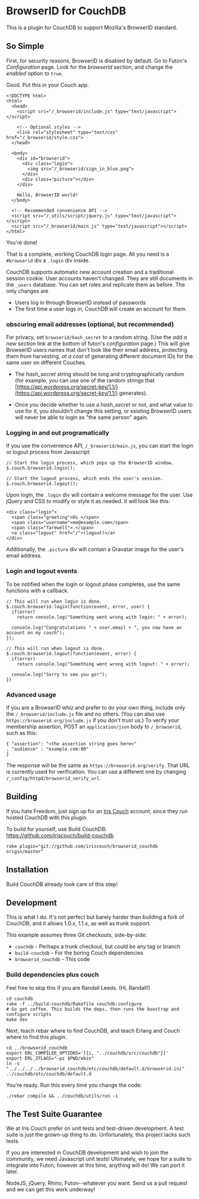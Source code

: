 # BrowserID for CouchDB

This is a plugin for CouchDB to support Mozilla's BrowserID standard.

## So Simple

First, for security reasons, BrowserID is disabled by default. Go to Futon's *Configuration* page. Look for the *browserid* section, and change the *enabled* option to `true`.

Good. Put this in your Couch app.

    <!DOCTYPE html>
    <html>
      <head>
        <script src="/_browserid/include.js" type="text/javascript"></script>

        <!-- Optional styles -->
        <link rel="stylesheet" type="text/css" href="/_browserid/style.css">
      </head>

      <body>
        <div id="browserid">
          <div class="login">
            <img src="/_browserid/sign_in_blue.png">
          </div>
          <div class="picture"></div>
        </div>

        Hello, BrowserID world!
      </body>

      <!-- Recommended convenience API -->
      <script src="/_utils/script/jquery.js" type="text/javascript"></script>
      <script src="/_browserid/main.js" type="text/javascript"></script>
    </html>

You're done!

That is a complete, working CouchDB login page.  All you need is a `#browserid` div a `.login` div inside.

CouchDB supports automatic new account creation and a traditional session cookie. User accounts haven't changed. They are still documents in the `_users` database. You can set roles and replicate them as before. The only changes are

* Users log in through BrowserID instead of passwords
* The first time a user logs in, CouchDB will create an account for them.

### obscuring email addresses (optional, but recommended)

For privacy, set `browserid/hash_secret` to a random string. (Use the *add a new section* link at the bottom of futon's *configuration* page.) This will give BrowserID users names that don't look like their email address, protecting them from harvesting, *at a cost* of generating different document IDs for the same user on different Couches.

  * The *hash_secret* string should be long and cryptographically random
    (for example, you can use one of the random strings that [https://api.wordpress.org/secret-key/1.1/](https://api.wordpress.org/secret-key/1.1/) generates).

  * Once you decide whether to use a *hash_secret* or not, and what value to use for it, you shouldn't change this setting,
    or existing BrowserID users will never be able to login as "the same person" again.

### Logging in and out programatically

If you use the convenience API, `/_browserid/main.js`, you can start the login or logout process from Javascript:

    // Start the login process, which pops up the BrowserID window.
    $.couch.browserid.login();

    // Start the logout process, which ends the user's session.
    $.couch.browserid.logout();

Upon login, the `.login` div will contain a welcome message for the user. Use jQuery and CSS to modify or style it as needed. It will look like this:

    <div class="login">
      <span class="greeting">Hi </span>
      <span class="username">me@example.com</span>
      <span class="farewell">.</span>
      <a class="logout" href="/">(logout)</a>
    </div>

Additionally, the `.picture` div will contain a Gravatar image for the user's email address.

### Login and logout events

To be notified when the login or logout phase completes, use the same functions with a callback.

    // This will run when login is done.
    $.couch.browserid.login(function(event, error, user) {
      if(error)
        return console.log("Something went wrong with login: " + error);

      console.log("Congratulations " + user.email + ", you now have an account on my couch");
    });

    // This will run when logout is done.
    $.couch.browserid.logout(function(event, error) {
      if(error)
        return console.log("Something went wrong with logout: " + error);

      console.log("Sorry to see you go!");
    })

### Advanced usage

If you are a BrowserID whiz and prefer to do your own thing, include only the `/_browserid/include.js` file and no others. (You can also use `https://browserid.org/include.js` if you don't trust us.) To verify your membership assertion, POST an `application/json` body to `/_browserid`, such as this:

    { "assertion": "<the assertion string goes here>"
    , "audience" : "example.com:80"
    }

The response will be the same as `https://browserid.org/verify`. That URL is currently used for verification. You can use a different one by changing `/_config/httpd/browserid_verify_url`.

## Building

If you hate Freedom, just sign up for an [Iris Couch][ic] account, since they run hosted CouchDB with this plugin.

To build for yourself, use Build CouchDB: https://github.com/iriscouch/build-couchdb

    rake plugin="git://github.com/iriscouch/browserid_couchdb origin/master"

[ic]: http://www.iriscouch.com/service

## Installation

Build CouchDB already took care of this step!

## Development

This is what I do. It's not perfect but barely harder than building a fork of CouchDB, and it allows 1.0.x, 1.1.x, as well as trunk support.

This example assumes three Git checkouts, side-by-side:

* `couchdb` - Perhaps a trunk checkout, but could be any tag or branch
* `build-couchdb` - For the boring Couch dependencies
* `browserid_couchdb` - This code

### Build dependencies plus couch

Feel free to skip this if you are Randall Leeds. (Hi, Randall!)

    cd couchdb
    rake -f ../build-couchdb/Rakefile couchdb:configure
    # Go get coffee. This builds the deps, then runs the boostrap and configure scripts
    make dev

Next, teach rebar where to find CouchDB, and teach Erlang and Couch where to find this plugin.

    cd ../browserid_couchdb
    export ERL_COMPILER_OPTIONS='[{i, "../couchdb/src/couchdb"}]'
    export ERL_ZFLAGS="-pz $PWD/ebin"
    ln -s "../../../../browserid_couchdb/etc/couchdb/default.d/browserid.ini" ../couchdb/etc/couchdb/default.d

You're ready. Run this every time you change the code:

    ./rebar compile && ../couchdb/utils/run -i

## The Test Suite Guarantee

We at Iris Couch prefer on unit tests and test-driven development. A test suite is just the grown-up thing to do. Unfortunately, this project lacks such tests.

If you are interested in CouchDB development and wish to join the community, we need Javascript unit tests! Ultimately, we hope for a suite to integrate into Futon, however at this time, anything will do! We can port it later.

NodeJS, jQuery, Rhino, Futon--whatever you want. Send us a pull request and we can get this work underway!

